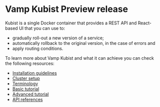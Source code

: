 # Vamp Kubist Preview release

Kubist is a single Docker container that provides a REST API and React-based UI that you can use to:

- gradually roll-out a new version of a service;
- automatically rollback to the original version, in the case of errors and
- apply routing conditions.

To learn more about Vamp Kubist and what it can achieve you can check the following resources:

* [Installation guidelines](INSTALLATION.md)
* [Cluster setup](SETUP.md)
* [Terminology](TERMINOLOGY.md)
* [Basic tutorial](CANARY_RELEASE.md)
* [Advanced tutorial](ADVANCED_TUTORIAL.md)
* [API references](API.md)
